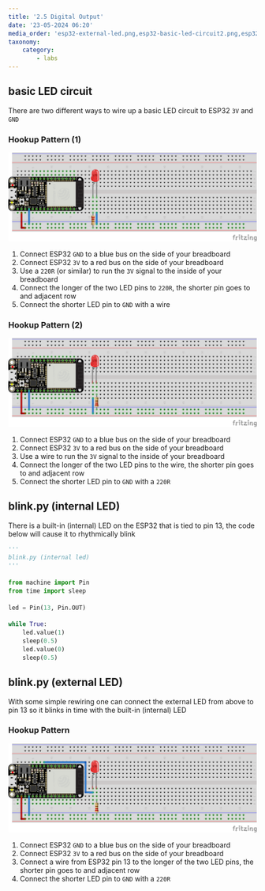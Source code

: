 ```yaml
---
title: '2.5 Digital Output'
date: '23-05-2024 06:20'
media_order: 'esp32-external-led.png,esp32-basic-led-circuit2.png,esp32-basic-led-circuit.png'
taxonomy:
    category:
        - labs
---
```


## basic LED circuit

There are two different ways to wire up a basic LED circuit to ESP32 `3V` and `GND`

### Hookup Pattern (1)

![esp32-basic-led-circuit](esp32-basic-led-circuit.png "esp32-basic-led-circuit")

1. Connect ESP32 `GND` to a blue bus on the side of your breadboard
2. Connect ESP32 `3V` to a red bus on the side of your breadboard
3. Use a `220R` (or similar) to run the `3V` signal to the inside of your breadboard
4. Connect the longer of the two LED pins to `220R`, the shorter pin goes to and adjacent row
5. Connect the shorter LED pin to `GND` with a wire

### Hookup Pattern (2)

![esp32-basic-led-circuit2](esp32-basic-led-circuit2.png "esp32-basic-led-circuit2")

1. Connect ESP32 `GND` to a blue bus on the side of your breadboard
2. Connect ESP32 `3V` to a red bus on the side of your breadboard
3. Use a wire to run the `3V` signal to the inside of your breadboard
4. Connect the longer of the two LED pins to the wire, the shorter pin goes to and adjacent row
5. Connect the shorter LED pin to `GND` with a `220R`


## blink.py (internal LED)

There is a built-in (internal) LED on the ESP32 that is tied to pin 13, the code below will cause it to rhythmically blink

```python
'''
blink.py (internal led)
'''

from machine import Pin
from time import sleep

led = Pin(13, Pin.OUT)

while True:
    led.value(1)
    sleep(0.5)
    led.value(0)
    sleep(0.5)

```


## blink.py (external LED)

With some simple rewiring one can connect the external LED from above to pin 13 so it blinks in time with the built-in (internal) LED

### Hookup Pattern

![esp32-external-led](esp32-external-led.png "esp32-external-led")

1. Connect ESP32 `GND` to a blue bus on the side of your breadboard
2. Connect ESP32 `3V` to a red bus on the side of your breadboard
3. Connect a wire from ESP32 pin 13 to the longer of the two LED pins, the shorter pin goes to and adjacent row
4. Connect the shorter LED pin to `GND` with a `220R`
